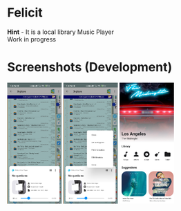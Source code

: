 # Felicit

**Hint** - It is a local library Music Player <br>
Work in progress

# Screenshots (Development)
<img src="https://github.com/Hamza417/Felicit/blob/master/screenshots/01.jpg" width="25%"> <img src="https://github.com/Hamza417/Felicit/blob/master/screenshots/02.jpg" width="25%"> <img src="https://github.com/Hamza417/Felicit/blob/master/screenshots/03.jpg" width="25%">
